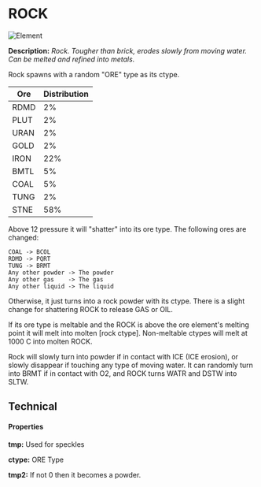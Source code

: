 # ROCK

![Element](https://i.imgur.com/m9yi77Z.png)

**Description:** *Rock. Tougher than brick, erodes slowly from moving water. Can be melted and refined into metals.*

Rock spawns with a random "ORE" type as its ctype. 

| Ore     | Distribution |
| ----------- | ----------- |
| RDMD     | 2%       |
| PLUT   | 2%        |
| URAN   | 2%        |
| GOLD  | 2%        |
| IRON | 22%        |
| BMTL | 5%        |
| COAL | 5%        |
| TUNG | 2%        |
| STNE | 58%        |

Above 12 pressure it will "shatter" into its ore type. The following ores are changed:
```
COAL -> BCOL
RDMD -> PQRT
TUNG -> BRMT
Any other powder -> The powder
Any other gas    -> The gas
Any other liquid -> The liquid
```
Otherwise, it just turns into a rock powder with its ctype. There is a slight change for shattering ROCK to release GAS or OIL.

If its ore type is meltable and the ROCK is above the ore element's melting point it will melt into molten [rock ctype]. Non-meltable ctypes will melt at 1000 C into molten ROCK.

Rock will slowly turn into powder if in contact with ICE (ICE erosion), or slowly disappear if touching any type of moving water. It can randomly turn into BRMT if in contact with O2, and ROCK turns WATR and DSTW into SLTW.

## Technical

#### Properties
**tmp:** Used for speckles

**ctype:** ORE Type

**tmp2:** If not 0 then it becomes a powder.